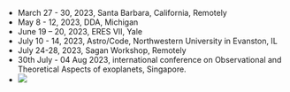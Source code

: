 
- March 27 - 30, 2023, Santa Barbara, California, Remotely
- May 8 - 12, 2023, DDA, Michigan
- June 19 – 20, 2023, ERES VII, Yale
- July 10 - 14, 2023, Astro/Code, Northwestern University in Evanston, IL
- July 24-28, 2023, Sagan Workshop, Remotely
- 30th July - 04 Aug 2023, international conference on Observational and Theoretical Aspects of exoplanets, Singapore.
- ![](https://geps.dev/progress/50)
